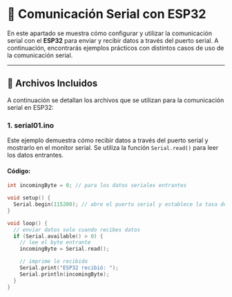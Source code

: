 # 📡 Comunicación Serial con ESP32

En este apartado se muestra cómo configurar y utilizar la comunicación serial con el **ESP32** para enviar y recibir datos a través del puerto serial. A continuación, encontrarás ejemplos prácticos con distintos casos de uso de la comunicación serial.

---

## 📌 Archivos Incluidos

A continuación se detallan los archivos que se utilizan para la comunicación serial en ESP32:

### 1. **serial01.ino**
Este ejemplo demuestra cómo recibir datos a través del puerto serial y mostrarlo en el monitor serial. Se utiliza la función `Serial.read()` para leer los datos entrantes.

#### Código:
```cpp
int incomingByte = 0; // para los datos seriales entrantes

void setup() {
  Serial.begin(115200); // abre el puerto serial y establece la tasa de transferencia a 115200 bps
}

void loop() {
  // enviar datos solo cuando recibes datos
  if (Serial.available() > 0) {
    // lee el byte entrante
    incomingByte = Serial.read();

    // imprime lo recibido
    Serial.print("ESP32 recibió: ");
    Serial.println(incomingByte);
  }
}
